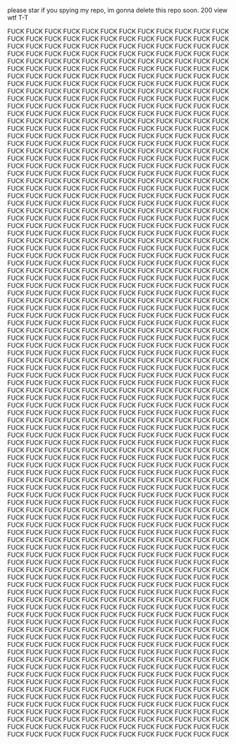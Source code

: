 please star if you spying my repo, im gonna delete this repo soon. 200 view wtf T-T


FUCK FUCK FUCK FUCK FUCK FUCK FUCK FUCK FUCK FUCK FUCK FUCK FUCK FUCK FUCK FUCK FUCK FUCK FUCK FUCK FUCK FUCK FUCK FUCK FUCK FUCK FUCK FUCK FUCK FUCK FUCK FUCK FUCK FUCK FUCK FUCK FUCK FUCK FUCK FUCK FUCK FUCK FUCK FUCK FUCK FUCK FUCK FUCK FUCK FUCK FUCK FUCK FUCK FUCK FUCK FUCK FUCK FUCK FUCK FUCK FUCK FUCK FUCK FUCK FUCK FUCK FUCK FUCK FUCK FUCK FUCK FUCK FUCK FUCK FUCK FUCK FUCK FUCK FUCK FUCK FUCK FUCK FUCK FUCK FUCK FUCK FUCK FUCK FUCK FUCK FUCK FUCK FUCK FUCK FUCK FUCK FUCK FUCK FUCK FUCK FUCK FUCK FUCK FUCK FUCK FUCK FUCK FUCK FUCK FUCK FUCK FUCK FUCK FUCK FUCK FUCK FUCK FUCK FUCK FUCK FUCK FUCK FUCK FUCK FUCK FUCK FUCK FUCK FUCK FUCK FUCK FUCK FUCK FUCK FUCK FUCK FUCK FUCK FUCK FUCK FUCK FUCK FUCK FUCK FUCK FUCK FUCK FUCK FUCK FUCK FUCK FUCK FUCK FUCK FUCK FUCK FUCK FUCK FUCK FUCK FUCK FUCK FUCK FUCK FUCK FUCK FUCK FUCK FUCK FUCK FUCK FUCK FUCK FUCK FUCK FUCK FUCK FUCK FUCK FUCK FUCK FUCK FUCK FUCK FUCK FUCK FUCK FUCK FUCK FUCK FUCK FUCK FUCK FUCK FUCK FUCK FUCK FUCK FUCK FUCK FUCK FUCK FUCK FUCK FUCK FUCK FUCK FUCK FUCK FUCK FUCK FUCK FUCK FUCK FUCK FUCK FUCK FUCK FUCK FUCK FUCK FUCK FUCK FUCK FUCK FUCK FUCK FUCK FUCK FUCK FUCK FUCK FUCK FUCK FUCK FUCK FUCK FUCK FUCK FUCK FUCK FUCK FUCK FUCK FUCK FUCK FUCK FUCK FUCK FUCK FUCK FUCK FUCK FUCK FUCK FUCK FUCK FUCK FUCK FUCK FUCK FUCK FUCK FUCK FUCK FUCK FUCK FUCK FUCK FUCK FUCK FUCK FUCK FUCK FUCK FUCK FUCK FUCK FUCK FUCK FUCK FUCK FUCK FUCK FUCK FUCK FUCK FUCK FUCK FUCK FUCK FUCK FUCK FUCK FUCK FUCK FUCK FUCK FUCK FUCK FUCK FUCK FUCK FUCK FUCK FUCK FUCK FUCK FUCK FUCK FUCK FUCK FUCK FUCK FUCK FUCK FUCK FUCK FUCK FUCK FUCK FUCK FUCK FUCK FUCK FUCK FUCK FUCK FUCK FUCK FUCK FUCK FUCK FUCK FUCK FUCK FUCK FUCK FUCK FUCK FUCK FUCK FUCK FUCK FUCK FUCK FUCK FUCK FUCK FUCK FUCK FUCK FUCK FUCK FUCK FUCK FUCK FUCK FUCK FUCK FUCK FUCK FUCK FUCK FUCK FUCK FUCK FUCK FUCK FUCK FUCK FUCK FUCK FUCK FUCK FUCK FUCK FUCK FUCK FUCK FUCK FUCK FUCK FUCK FUCK FUCK FUCK FUCK FUCK FUCK FUCK FUCK FUCK FUCK FUCK FUCK FUCK FUCK FUCK FUCK FUCK FUCK FUCK FUCK FUCK FUCK FUCK FUCK FUCK FUCK FUCK FUCK FUCK FUCK FUCK FUCK FUCK FUCK FUCK FUCK FUCK FUCK FUCK FUCK FUCK FUCK FUCK FUCK FUCK FUCK FUCK FUCK FUCK FUCK FUCK FUCK FUCK FUCK FUCK FUCK FUCK FUCK FUCK FUCK FUCK FUCK FUCK FUCK FUCK FUCK FUCK FUCK FUCK FUCK FUCK FUCK FUCK FUCK FUCK FUCK FUCK FUCK FUCK FUCK FUCK FUCK FUCK FUCK FUCK FUCK FUCK FUCK FUCK FUCK FUCK FUCK FUCK FUCK FUCK FUCK FUCK FUCK FUCK FUCK FUCK FUCK FUCK FUCK FUCK FUCK FUCK FUCK FUCK FUCK FUCK FUCK FUCK FUCK FUCK FUCK FUCK FUCK FUCK FUCK FUCK FUCK FUCK FUCK FUCK FUCK FUCK FUCK FUCK FUCK FUCK FUCK FUCK FUCK FUCK FUCK FUCK FUCK FUCK FUCK FUCK FUCK FUCK FUCK FUCK FUCK FUCK FUCK FUCK FUCK FUCK FUCK FUCK FUCK FUCK FUCK FUCK FUCK FUCK FUCK FUCK FUCK FUCK FUCK FUCK FUCK FUCK FUCK FUCK FUCK FUCK FUCK FUCK FUCK FUCK FUCK FUCK FUCK FUCK FUCK FUCK FUCK FUCK FUCK FUCK FUCK FUCK FUCK FUCK FUCK FUCK FUCK FUCK FUCK FUCK FUCK FUCK FUCK FUCK FUCK FUCK FUCK FUCK FUCK FUCK FUCK FUCK FUCK FUCK FUCK FUCK FUCK FUCK FUCK FUCK FUCK FUCK FUCK FUCK FUCK FUCK FUCK FUCK FUCK FUCK FUCK FUCK FUCK FUCK FUCK FUCK FUCK FUCK FUCK FUCK FUCK FUCK FUCK FUCK FUCK FUCK FUCK FUCK FUCK FUCK FUCK FUCK FUCK FUCK FUCK FUCK FUCK FUCK FUCK FUCK FUCK FUCK FUCK FUCK FUCK FUCK FUCK FUCK FUCK FUCK FUCK FUCK FUCK FUCK FUCK FUCK FUCK FUCK FUCK FUCK FUCK FUCK FUCK FUCK FUCK FUCK FUCK FUCK FUCK FUCK FUCK FUCK FUCK FUCK FUCK FUCK FUCK FUCK FUCK FUCK FUCK FUCK FUCK FUCK FUCK FUCK FUCK FUCK FUCK FUCK FUCK FUCK FUCK FUCK FUCK FUCK FUCK FUCK FUCK FUCK FUCK FUCK FUCK FUCK FUCK FUCK FUCK FUCK FUCK FUCK FUCK FUCK FUCK FUCK FUCK FUCK FUCK FUCK FUCK FUCK FUCK FUCK FUCK FUCK FUCK FUCK FUCK FUCK FUCK FUCK FUCK FUCK FUCK FUCK FUCK FUCK FUCK FUCK FUCK FUCK FUCK FUCK FUCK FUCK FUCK FUCK FUCK FUCK FUCK FUCK FUCK FUCK FUCK FUCK FUCK FUCK FUCK FUCK FUCK FUCK FUCK FUCK FUCK FUCK FUCK FUCK FUCK FUCK FUCK FUCK FUCK FUCK FUCK FUCK FUCK FUCK FUCK FUCK FUCK FUCK FUCK FUCK FUCK FUCK FUCK FUCK FUCK FUCK FUCK FUCK FUCK FUCK FUCK FUCK FUCK FUCK FUCK FUCK FUCK FUCK FUCK FUCK FUCK FUCK FUCK FUCK FUCK FUCK FUCK FUCK FUCK FUCK FUCK FUCK FUCK FUCK FUCK FUCK FUCK FUCK FUCK FUCK FUCK FUCK FUCK FUCK FUCK FUCK FUCK FUCK FUCK FUCK FUCK FUCK FUCK FUCK FUCK FUCK FUCK FUCK FUCK FUCK FUCK FUCK FUCK FUCK FUCK FUCK FUCK FUCK FUCK FUCK FUCK FUCK FUCK FUCK FUCK FUCK FUCK FUCK FUCK FUCK FUCK FUCK FUCK FUCK FUCK FUCK FUCK FUCK FUCK FUCK FUCK FUCK FUCK FUCK FUCK FUCK FUCK FUCK FUCK FUCK FUCK FUCK FUCK FUCK FUCK FUCK FUCK FUCK FUCK FUCK FUCK FUCK FUCK FUCK FUCK FUCK FUCK FUCK FUCK FUCK FUCK FUCK FUCK FUCK FUCK FUCK FUCK FUCK FUCK FUCK FUCK FUCK FUCK FUCK FUCK FUCK FUCK FUCK FUCK FUCK FUCK FUCK FUCK FUCK FUCK FUCK FUCK FUCK FUCK FUCK FUCK FUCK FUCK FUCK FUCK FUCK FUCK FUCK FUCK FUCK FUCK FUCK FUCK FUCK FUCK FUCK FUCK FUCK FUCK FUCK FUCK FUCK FUCK FUCK FUCK FUCK FUCK FUCK FUCK FUCK FUCK FUCK FUCK FUCK FUCK FUCK FUCK FUCK FUCK FUCK FUCK FUCK FUCK FUCK FUCK FUCK FUCK FUCK FUCK FUCK FUCK FUCK FUCK FUCK FUCK FUCK FUCK FUCK FUCK FUCK FUCK FUCK FUCK FUCK FUCK FUCK FUCK FUCK FUCK FUCK FUCK FUCK FUCK FUCK FUCK FUCK FUCK FUCK FUCK FUCK FUCK FUCK FUCK FUCK FUCK FUCK FUCK FUCK FUCK FUCK FUCK FUCK FUCK FUCK FUCK FUCK FUCK FUCK FUCK FUCK FUCK FUCK FUCK FUCK FUCK FUCK FUCK FUCK FUCK FUCK FUCK FUCK FUCK FUCK FUCK FUCK FUCK FUCK FUCK FUCK FUCK FUCK FUCK FUCK FUCK FUCK FUCK FUCK FUCK FUCK FUCK FUCK FUCK FUCK FUCK FUCK FUCK FUCK FUCK FUCK FUCK FUCK FUCK FUCK FUCK FUCK FUCK FUCK FUCK FUCK FUCK FUCK FUCK FUCK FUCK FUCK FUCK FUCK FUCK FUCK FUCK FUCK FUCK FUCK FUCK FUCK FUCK FUCK FUCK FUCK FUCK FUCK FUCK FUCK FUCK FUCK FUCK FUCK FUCK FUCK FUCK FUCK FUCK FUCK FUCK FUCK FUCK FUCK FUCK FUCK FUCK FUCK FUCK FUCK FUCK FUCK FUCK FUCK FUCK FUCK FUCK FUCK FUCK FUCK FUCK FUCK FUCK FUCK FUCK 
